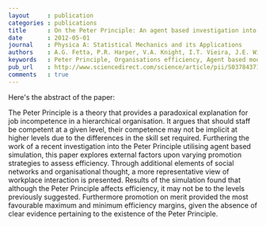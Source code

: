 ```yaml
---
layout     : publication
categories : publications
title      : On the Peter Principle: An agent based investigation into the consequential effects of social networks and behavioural factors
date       : 2012-05-01
journal    : Physica A: Statistical Mechanics and its Applications
authors    : A.G. Fetta, P.R. Harper, V.A. Knight, I.T. Vieira, J.E. Williams
keywords   : Peter Principle, Organisations efficiency, Agent based models, Social networks, Organisational behaviour
pub_url    : http://www.sciencedirect.com/science/article/pii/S0378437111009897
comments   : true
---
```


Here's the abstract of the paper:

The Peter Principle is a theory that provides a paradoxical explanation for job incompetence in a hierarchical organisation.
It argues that should staff be competent at a given level, their competence may not be implicit at higher levels due to the differences in the skill set required.
Furthering the work of a recent investigation into the Peter Principle utilising agent based simulation, this paper explores external factors upon varying promotion strategies to assess efficiency.
Through additional elements of social networks and organisational thought, a more representative view of workplace interaction is presented.
Results of the simulation found that although the Peter Principle affects efficiency, it may not be to the levels previously suggested.
Furthermore promotion on merit provided the most favourable maximum and minimum efficiency margins, given the absence of clear evidence pertaining to the existence of the Peter Principle.
